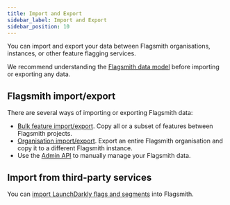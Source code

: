 ```yaml
---
title: Import and Export
sidebar_label: Import and Export
sidebar_position: 10
---
```


You can import and export your data between Flagsmith organisations, instances, or other feature flagging services.

We recommend understanding the [Flagsmith data model](/basic-features/#flagsmith-model) before importing or 
exporting any data.

## Flagsmith import/export

There are several ways of importing or exporting Flagsmith data:

* [Bulk feature import/export](bulk-import-and-export). Copy all or a subset of features 
  between Flagsmith projects.
* [Organisation import/export](organisations-import-export). Export an entire 
  Flagsmith organisation and copy it to a different Flagsmith instance.
* Use the [Admin API](/clients/rest#private-admin-api-endpoints) to manually manage your Flagsmith data.

## Import from third-party services

You can [import LaunchDarkly flags and segments](import-from-launchdarkly) into Flagsmith.

